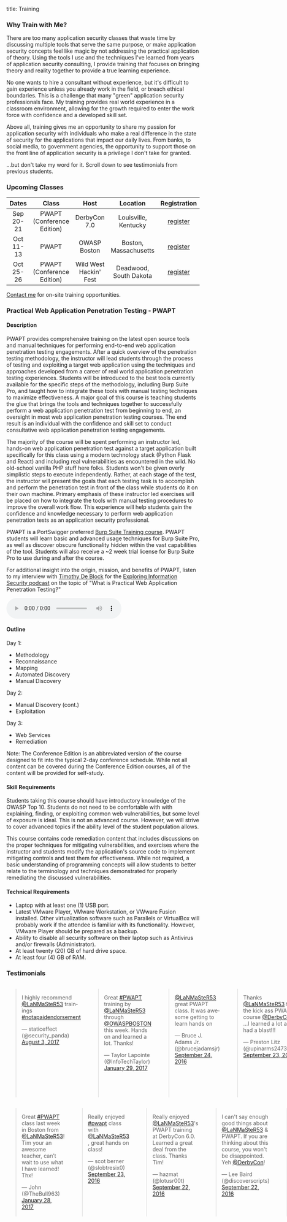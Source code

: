 title: Training

### Why Train with Me?

There are too many application security classes that waste time by discussing multiple tools that serve the same purpose, or make application security concepts feel like magic by not addressing the practical application of theory. Using the tools I use and the techniques I've learned from years of application security consulting, I provide training that focuses on bringing theory and reality together to provide a true learning experience. 

No one wants to hire a consultant without experience, but it's difficult to gain experience unless you already work in the field, or breach ethical boundaries. This is a challenge that many "green" application security professionals face. My training provides real world experience in a classroom environment, allowing for the growth required to enter the work force with confidence and a developed skill set.

Above all, training gives me an opportunity to share my passion for application security with individuals who make a real difference in the state of security for the applications that impact our daily lives. From banks, to social media, to government agencies, the opportunity to support those on the front line of application security is a privilege I don't take for granted.

...but don't take my word for it. Scroll down to see testimonials from previous students.

### Upcoming Classes

| Dates | Class | Host | Location | Registration |
|:---:|:---:|:---:|:---:|:---:|
| Sep 20-21 | PWAPT (Conference Edition) | DerbyCon 7.0 | Louisville, Kentucky | [register](https://www.derbycon.com/training-courses-2017/#PWAPT) |
| Oct 11-13 | PWAPT | OWASP Boston | Boston, Massachusetts | [register](http://regonline.com/BASC2017) |
| Oct 25-26 | PWAPT (Conference Edition) | Wild West Hackin' Fest | Deadwood, South Dakota | [register](https://eventgrid.com/Events/29336/wild-west-hackin-fest) |

[Contact me](/contact/) for on-site training opportunities.

### Practical Web Application Penetration Testing - PWAPT

#### Description

PWAPT provides comprehensive training on the latest open source tools and manual techniques for performing end-to-end web application penetration testing engagements. After a quick overview of the penetration testing methodology, the instructor will lead students through the process of testing and exploiting a target web application using the techniques and approaches developed from a career of real world application penetration testing experiences. Students will be introduced to the best tools currently available for the specific steps of the methodology, including Burp Suite Pro, and taught how to integrate these tools with manual testing techniques to maximize effectiveness. A major goal of this course is teaching students the glue that brings the tools and techniques together to successfully perform a web application penetration test from beginning to end, an oversight in most web application penetration testing courses. The end result is an individual with the confidence and skill set to conduct consultative web application penetration testing engagements.

The majority of the course will be spent performing an instructor led, hands-on web application penetration test against a target application built specifically for this class using a modern technology stack (Python Flask and React) and including real vulnerabilities as encountered in the wild. No old-school vanilla PHP stuff here folks. Students won't be given overly simplistic steps to execute independently. Rather, at each stage of the test, the instructor will present the goals that each testing task is to accomplish and perform the penetration test in front of the class while students do it on their own machine. Primary emphasis of these instructor led exercises will be placed on how to integrate the tools with manual testing procedures to improve the overall work flow. This experience will help students gain the confidence and knowledge necessary to perform web application penetration tests as an application security professional.

PWAPT is a PortSwigger preferred [Burp Suite Training course](https://portswigger.net/training/). PWAPT students will learn basic and advanced usage techniques for Burp Suite Pro, as well as discover obscure functionality hidden within the vast capabilities of the tool. Students will also receive a ~2 week trial license for Burp Suite Pro to use during and after the course.

For additional insight into the origin, mission, and benefits of PWAPT, listen to my interview with [Timothy De Block](https://twitter.com/TimothyDeBlock) for the [Exploring Information Security podcast](http://www.timothydeblock.com/eis/54) on the topic of "What is Practical Web Application Penetration Testing?"

<audio controls>
    <source src="/downloads/EIS-ep54-PWAPT.mp3" type="audio/mpeg">
</audio>

#### Outline

Day 1:

* Methodology
* Reconnaissance
* Mapping
* Automated Discovery
* Manual Discovery

Day 2:

* Manual Discovery (cont.)
* Exploitation

Day 3:

* Web Services
* Remediation

Note: The Conference Edition is an abbreviated version of the course designed to fit into the typical 2-day conference schedule. While not all content can be covered during the Conference Edition courses, all of the content will be provided for self-study.

#### Skill Requirements

Students taking this course should have introductory knowledge of the OWASP Top 10. Students do not need to be comfortable with with explaining, finding, or exploiting common web vulnerabilities, but some level of exposure is ideal. This is not an advanced course. However, we will strive to cover advanced topics if the ability level of the student population allows.

This course contains code remediation content that includes discussions on the proper techniques for mitigating vulnerabilities, and exercises where the instructor and students modify the application's source code to implement mitigating controls and test them for effectiveness. While not required, a basic understanding of programming concepts will allow students to better relate to the terminology and techniques demonstrated for properly remediating the discussed vulnerabilities.

#### Technical Requirements

* Laptop with at least one (1) USB port.
* Latest VMware Player, VMware Workstation, or VWware Fusion installed. Other virtualization software such as Parallels or VirtualBox will probably work if the attendee is familiar with its functionality. However, VMware Player should be prepared as a backup.
* Ability to disable all security software on their laptop such as Antivirus and/or firewalls (Administrator).
* At least twenty (20) GB of hard drive space.
* At least four (4) GB of RAM.

### Testimonials

<div class="row">
<div class="six columns">
<blockquote class="twitter-tweet tw-align-center" data-conversation="none" lang="en"><p lang="en" dir="ltr">I highly recommend <a href="https://twitter.com/LaNMaSteR53">@LaNMaSteR53</a> trainings <a href="https://twitter.com/hashtag/notapaidendorsement?src=hash">#notapaidendorsement</a></p>&mdash; staticeffect (@security_panda) <a href="https://twitter.com/security_panda/status/893159801261248512">August 3, 2017</a></blockquote>
<blockquote class="twitter-tweet tw-align-center" data-conversation="none" lang="en"><p lang="en" dir="ltr">Great <a href="https://twitter.com/hashtag/PWAPT?src=hash">#PWAPT</a> training by <a href="https://twitter.com/LaNMaSteR53">@LaNMaSteR53</a> through <a href="https://twitter.com/OWASPBOSTON">@OWASPBOSTON</a> this week. Hands on and learned a lot. Thanks!</p>&mdash; Taylor Lapointe (@InfoTechTaylor) <a href="https://twitter.com/InfoTechTaylor/status/825523352915828736">January 29, 2017</a></blockquote>
<blockquote class="twitter-tweet tw-align-center" data-conversation="none" lang="en"><p lang="en" dir="ltr"><a href="https://twitter.com/LaNMaSteR53">@LaNMaSteR53</a> great PWAPT class.  It was awesome getting to learn hands on</p>&mdash; Bruce J. Adams Jr. (@brucejadamsjr) <a href="https://twitter.com/brucejadamsjr/status/779689750953242625">September 24, 2016</a></blockquote>
<blockquote class="twitter-tweet tw-align-center" data-conversation="none" lang="en"><p lang="en" dir="ltr">Thanks <a href="https://twitter.com/LaNMaSteR53">@LaNMaSteR53</a> for the kick ass PWAPT course <a href="https://twitter.com/DerbyCon">@DerbyCon</a> ...I learned a lot and had a blast!!!</p>&mdash; Preston Litz (@upinarms247365) <a href="https://twitter.com/upinarms247365/status/779428892264304645">September 23, 2016</a></blockquote>
<blockquote class="twitter-tweet tw-align-center" data-conversation="none" lang="en"><p lang="en" dir="ltr">Finished up <a href="https://twitter.com/hashtag/PWAPT?src=hash">#PWAPT</a> training at <a href="https://twitter.com/hashtag/DerbyCon?src=hash">#DerbyCon</a> with <a href="https://twitter.com/LaNMaSteR53">@LaNMaSteR53</a>, 2awesome, hacked all of the things! Now onto my favorite con, <a href="https://twitter.com/DerbyCon">@DerbyCon</a>!!</p>&mdash; Joseph Spero (@JoeySpero) <a href="https://twitter.com/JoeySpero/status/779063675382407168">September 22, 2016</a></blockquote>
<blockquote class="twitter-tweet tw-align-center" data-conversation="none" lang="en"><p lang="en" dir="ltr">Have already learned a couple of new Burp tricks in <a href="https://twitter.com/LaNMaSteR53">@LaNMaSteR53</a> class to make my life easier. Yeh <a href="https://twitter.com/DerbyCon">@DerbyCon</a>!</p>&mdash; Lee Baird (@discoverscripts) <a href="https://twitter.com/discoverscripts/status/778629222256349184">September 21, 2016</a></blockquote>
<blockquote class="twitter-tweet tw-align-center" data-conversation="none" lang="en"><p lang="en" dir="ltr">Thanks <a href="https://twitter.com/LaNMaSteR53">@LaNMaSteR53</a> for the excellent Web Application Pen Testing course!  It was extremely hands on, and I&#39;m using it already! <a href="https://twitter.com/hashtag/PWAPT?src=hash">#PWAPT</a></p>&mdash; Jason Anderson (@janderson3141) <a href="https://twitter.com/janderson3141/status/759017081413046273">July 29, 2016</a></blockquote>
<blockquote class="twitter-tweet tw-align-center" data-conversation="none" lang="en"><p lang="en" dir="ltr"><a href="https://twitter.com/LaNMaSteR53">@LaNMaSteR53</a> Thanks for the awesome training <a href="https://twitter.com/OWASPBOSTON">@OWASPBOSTON</a>. Great instructor and excellent material!</p>&mdash; Random Guy (@rndmguy) <a href="https://twitter.com/rndmguy/status/755812127085039616">July 20, 2016</a></blockquote>
<blockquote class="twitter-tweet tw-align-center" data-conversation="none" lang="en"><p lang="en" dir="ltr"><a href="https://twitter.com/LaNMaSteR53">@LaNMaSteR53</a> Great investment of time and money: Tim Tomes&#39; PWAPT class. A must for any web app pen tester. I found it highly beneficial.</p>&mdash; Sunny Wear (@SunnyWear) <a href="https://twitter.com/SunnyWear/status/737040502739111936">May 29, 2016</a></blockquote>
<blockquote class="twitter-tweet tw-align-center" data-conversation="none" lang="en"><p lang="en" dir="ltr">This appsec conference with <a href="https://twitter.com/LaNMaSteR53">@lanmaster53</a> has been AWESOME. If you&#39;re looking for top-notch training on security, Tim is your man! <a href="https://twitter.com/hashtag/PWAPT?src=hash">#PWAPT</a></p>&mdash; Jon Horton (@jonhorton) <a href="https://twitter.com/jonhorton/status/733814464185667584">May 21, 2016</a></blockquote>
<blockquote class="twitter-tweet tw-align-center" data-conversation="none" lang="en"><p lang="en" dir="ltr">Go to this, even if you gotta fly.  That&#39;s what I did.  Totally worth it. <a href="https://t.co/C1Gi10XvDb">https://t.co/C1Gi10XvDb</a></p>&mdash; 7 Minute Security (@7MinSec) <a href="https://twitter.com/7MinSec/status/699831980729331712">February 17, 2016</a></blockquote>
<blockquote class="twitter-tweet tw-align-center" data-conversation="none" lang="en"><p lang="en" dir="ltr"><a href="https://twitter.com/LaNMaSteR53">@LaNMaSteR53</a> Great class! I loved the hands on nature of it instead of just slides and theory as you get with some other classes.</p>&mdash; Kevin Lasher (@KevLasher) <a href="https://twitter.com/KevLasher/status/686647196318576640">January 11, 2016</a></blockquote>
<blockquote class="twitter-tweet tw-align-center" data-conversation="none" lang="en"><p lang="en" dir="ltr"><a href="https://twitter.com/LaNMaSteR53">@LaNMaSteR53</a> <a href="https://twitter.com/hashtag/PWAPT?src=hash">#PWAPT</a> Great course, focused on using an effective toolset for maximum return on effort.</p>&mdash; bus3rr0r (@JAYDFS) <a href="https://twitter.com/JAYDFS/status/685935903970320384">January 9, 2016</a></blockquote>
<blockquote class="twitter-tweet tw-align-center" data-conversation="none" lang="en"><p lang="en" dir="ltr"><a href="https://twitter.com/lanmaster53">@lanmaster53</a> <a href="https://twitter.com/CltISSA">@CltISSA</a> thank you Tim! We learned a ton today and hope we can convince you to come back again :)</p>&mdash; FrackMacker (Josha) (@Frackmacker) <a href="https://twitter.com/Frackmacker/status/662796220008636416">November 7, 2015</a></blockquote>
<blockquote class="twitter-tweet tw-align-center" data-conversation="none" lang="en"><p lang="en" dir="ltr"><a href="https://twitter.com/lanmaster53">@lanmaster53</a> Your <a href="https://twitter.com/DerbyCon">@DerbyCon</a> class was awesome. Thanks.</p>&mdash; Russ (@0ne3ye) <a href="https://twitter.com/0ne3ye/status/647965016008753152">September 27, 2015</a></blockquote>
</div>
<div class="six columns">
<blockquote class="twitter-tweet tw-align-center" data-conversation="none" lang="en"><p lang="en" dir="ltr">Great <a href="https://twitter.com/hashtag/PWAPT?src=hash">#PWAPT</a> class last week in Boston from <a href="https://twitter.com/LaNMaSteR53">@LaNMaSteR53</a>! Tim your an awesome teacher, can’t wait to use what I have learned! Thx!</p>&mdash; John (@TheBull963) <a href="https://twitter.com/TheBull963/status/825422620564791296">January 28, 2017</a></blockquote>
<blockquote class="twitter-tweet tw-align-center" data-conversation="none" lang="en"><p lang="en" dir="ltr">Really enjoyed <a href="https://twitter.com/hashtag/pwapt?src=hash">#pwapt</a> class with <a href="https://twitter.com/LaNMaSteR53">@LaNMaSteR53</a> , great hands on class!</p>&mdash; scot berner (@slobtresix0) <a href="https://twitter.com/slobtresix0/status/779446793901834240">September 23, 2016</a></blockquote>
<blockquote class="twitter-tweet tw-align-center" data-conversation="none" lang="en"><p lang="en" dir="ltr">Really enjoyed <a href="https://twitter.com/LaNMaSteR53">@LaNMaSteR53</a>&#39;s PWAPT training at DerbyCon 6.0. Learned a great deal from the class. Thanks Tim!</p>&mdash; hazmat (@lotusr00t) <a href="https://twitter.com/lotusr00t/status/779070056072437762">September 22, 2016</a></blockquote>
<blockquote class="twitter-tweet tw-align-center" data-conversation="none" lang="en"><p lang="en" dir="ltr">I can&#39;t say enough good things about <a href="https://twitter.com/LaNMaSteR53">@LaNMaSteR53</a> &amp; PWAPT. If you are thinking about this course, you won&#39;t be disappointed. Yeh <a href="https://twitter.com/DerbyCon">@DerbyCon</a>!</p>&mdash; Lee Baird (@discoverscripts) <a href="https://twitter.com/discoverscripts/status/779061238701576192">September 22, 2016</a></blockquote>
<blockquote class="twitter-tweet tw-align-center" data-conversation="none" lang="en"><p lang="en" dir="ltr">Do your job responsibilities include the word “Web” or “security?”  If so, you need to take <a href="https://twitter.com/hashtag/PWAPT?src=hash">#PWAPT</a> with <a href="https://twitter.com/LaNMaSteR53">@LaNMaSteR53</a> - you won’t regret it!</p>&mdash; 7 Minute Security (@7MinSec) <a href="https://twitter.com/7MinSec/status/770249898683805697">August 29, 2016</a></blockquote>
<blockquote class="twitter-tweet tw-align-center" data-conversation="none" lang="en"><p lang="en" dir="ltr"><a href="https://twitter.com/LaNMaSteR53">@LaNMaSteR53</a> Thanks again for the PWAPT training, you&#39;ve bridged the gap between what I learned on my own and what I needed to learn next</p>&mdash; 67Shepp (@Shepp67) <a href="https://twitter.com/Shepp67/status/758418999805902848">July 27, 2016</a></blockquote>
<blockquote class="twitter-tweet tw-align-center" data-conversation="none" lang="en"><p lang="en" dir="ltr">PWAPT class by <a href="https://twitter.com/LaNMaSteR53">@LaNMaSteR53</a> lays a great basis for someone looking to get into web <a href="https://twitter.com/hashtag/appsec?src=hash">#appsec</a>. Covers the methodology and then shows you how!</p>&mdash; Stephen Jackson (@snortman45) <a href="https://twitter.com/snortman45/status/738790583372775425">June 3, 2016</a></blockquote>
<blockquote class="twitter-tweet tw-align-center" data-conversation="none" lang="en"><p lang="en" dir="ltr">Heading back to Brazil after an AMAZING <a href="https://twitter.com/hashtag/PWAPT?src=hash">#PWAPT</a> training with <a href="https://twitter.com/LaNMaSteR53">@LaNMaSteR53</a> !! Definitely worth the trip! Thanks Tim!</p>&mdash; kpixaba (@kpixaba_bsb) <a href="https://twitter.com/kpixaba_bsb/status/734396129517932545">May 22, 2016</a></blockquote>
<blockquote class="twitter-tweet tw-align-center" data-conversation="none" lang="en"><p lang="en" dir="ltr">If you build software for a living, check out <a href="https://twitter.com/LaNMaSteR53">@LaNMaSteR53</a> and find a way to attend his training.</p>&mdash; James Baxley III (@jbaxleyiii) <a href="https://twitter.com/jbaxleyiii/status/732952146405167105">May 18, 2016</a></blockquote>
<blockquote class="twitter-tweet tw-align-center" data-conversation="none" lang="en"><p lang="en" dir="ltr"><a href="https://twitter.com/LaNMaSteR53">@lanmaster53</a>, thanks for the <a href="https://twitter.com/hashtag/PWAPT?src=hash">#PWAPT</a> course and recon-ng. Both continue to serve me well in my pen testing and are much appreciated.</p>&mdash; Brandon Martin (@therealwbmartin) <a href="https://twitter.com/therealwbmartin/status/690007700185464832">January 21, 2016</a></blockquote>
<blockquote class="twitter-tweet tw-align-center" data-conversation="none" lang="en"><p lang="en" dir="ltr">I was looking for an affordable, 100% hands-on Webapp pentest course that would teach me a start-to-finish methodology.<a href="https://twitter.com/hashtag/PWAPT?src=hash">#PWAPT</a> was all that!</p>&mdash; 7 Minute Security (@7MinSec) <a href="https://twitter.com/7MinSec/status/686181858862825473">January 10, 2016</a></blockquote>
<blockquote class="twitter-tweet tw-align-center" data-conversation="none" lang="en"><p lang="en" dir="ltr"><a href="https://twitter.com/lanmaster53">@lanmaster53</a> It was definitely fun and informative! Thank you for taking the time and effort to put it together and teach it.</p>&mdash; Kevin Ahrens (@kahrens) <a href="https://twitter.com/kahrens/status/663063671061524481">November 7, 2015</a></blockquote>
<blockquote class="twitter-tweet tw-align-center" data-conversation="none" lang="en"><p lang="en" dir="ltr"><a href="https://twitter.com/lanmaster53">@lanmaster53</a>, Thank you again for an awesome class (PWAPT). I paid for it with my own money --ie not my company -- and it was worth it!</p>&mdash; Nancy Snoke (@NancySnoke) <a href="https://twitter.com/NancySnoke/status/649229245575663616">September 30, 2015</a></blockquote>
<blockquote class="twitter-tweet tw-align-center" data-conversation="none" lang="en"><p lang="en" dir="ltr">Wooo, epic nose bleed! Thats all the training from <a href="https://twitter.com/lanmaster53">@lanmaster53</a> being stored in my head, forcing the blood out to make room :)</p>&mdash; Steve Loughran (@z0rlac) <a href="https://twitter.com/z0rlac/status/647260309237968896">September 25, 2015</a></blockquote>
</div>
</div>
<script async src="//platform.twitter.com/widgets.js" charset="utf-8"></script>
